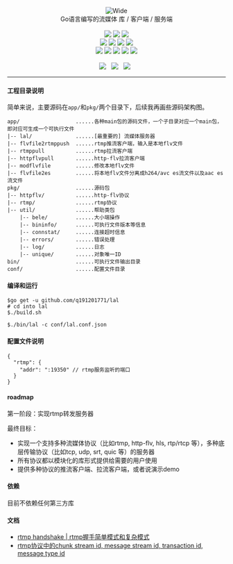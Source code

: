 <p align="center">
<img alt="Wide" src="https://pengrl.com/images/other/lallogo.png">
<br>
Go语言编写的流媒体 库 / 客户端 / 服务端
<br><br>
<a title="TravisCI" target="_blank" href="https://www.travis-ci.org/q191201771/lal"><img src="https://www.travis-ci.org/q191201771/lal.svg?branch=master"></a>
<a title="codecov" target="_blank" href="https://codecov.io/gh/q191201771/lal"><img src="https://codecov.io/gh/q191201771/lal/branch/master/graph/badge.svg?style=flat-square"></a>
<a title="goreportcard" target="_blank" href="https://goreportcard.com/report/github.com/q191201771/lal"><img src="https://goreportcard.com/badge/github.com/q191201771/lal?style=flat-square"></a>
<br>
<a title="codesize" target="_blank" href="https://github.com/q191201771/lal"><img src="https://img.shields.io/github/languages/code-size/q191201771/lal.svg?style=flat-square?style=flat-square"></a>
<a title="license" target="_blank" href="https://github.com/q191201771/lal/blob/master/LICENSE"><img src="https://img.shields.io/badge/license-MIT-brightgreen.svg?style=flat-square"></a>
<a title="lastcommit" target="_blank" href="https://github.com/q191201771/lal/commits/master"><img src="https://img.shields.io/github/commit-activity/m/q191201771/lal.svg?style=flat-square"></a>
<a title="commitactivity" target="_blank" href="https://github.com/q191201771/lal/graphs/commit-activity"><img src="https://img.shields.io/github/last-commit/q191201771/lal.svg?style=flat-square"></a>
<br>
<a title="pr" target="_blank" href="https://github.com/q191201771/lal/pulls"><img src="https://img.shields.io/github/issues-pr-closed/q191201771/lal.svg?style=flat-square&color=FF9966"></a>
<a title="hits" target="_blank" href="https://github.com/q191201771/lal"><img src="https://hits.b3log.org/q191201771/lal.svg?style=flat-square"></a>
<a title="language" target="_blank" href="https://github.com/q191201771/lal"><img src="https://img.shields.io/github/languages/count/q191201771/lal.svg?style=flat-square"></a>
<a title="toplanguage" target="_blank" href="https://github.com/q191201771/lal"><img src="https://img.shields.io/github/languages/top/q191201771/lal.svg?style=flat-square"></a>
<a title="godoc" target="_blank" href="https://godoc.org/github.com/q191201771/lal"><img src="http://img.shields.io/badge/godoc-reference-5272B4.svg?style=flat-square"></a>
<br><br>
<a title="watcher" target="_blank" href="https://github.com/q191201771/lal/watchers"><img src="https://img.shields.io/github/watchers/q191201771/lal.svg?label=Watchers&style=social"></a>&nbsp;&nbsp;
<a title="star" target="_blank" href="https://github.com/q191201771/lal/stargazers"><img src="https://img.shields.io/github/stars/q191201771/lal.svg?label=Stars&style=social"></a>&nbsp;&nbsp;
<a title="fork" target="_blank" href="https://github.com/q191201771/lal/network/members"><img src="https://img.shields.io/github/forks/q191201771/lal.svg?label=Forks&style=social"></a>&nbsp;&nbsp;
</p>

---

#### 工程目录说明

简单来说，主要源码在`app/`和`pkg/`两个目录下，后续我再画些源码架构图。

```
app/                  ......各种main包的源码文件，一个子目录对应一个main包，即对应可生成一个可执行文件
|-- lal/              ......[最重要的] 流媒体服务器
|-- flvfile2rtmppush  ......rtmp推流客户端，输入是本地flv文件
|-- rtmppull          ......rtmp拉流客户端
|-- httpflvpull       ......http-flv拉流客户端
|-- modflvfile        ......修改本地flv文件
|-- flvfile2es        ......将本地flv文件分离成h264/avc es流文件以及aac es流文件
pkg/                  ......源码包
|-- httpflv/          ......http-flv协议
|-- rtmp/             ......rtmp协议
|-- util/             ......帮助类包
    |-- bele/         ......大小端操作
    |-- bininfo/      ......可执行文件版本等信息
    |-- connstat/     ......连接超时信息
    |-- errors/       ......错误处理
    |-- log/          ......日志
    |-- unique/       ......对象唯一ID
bin/                  ......可执行文件输出目录
conf/                 ......配置文件目录
```

#### 编译和运行

```
$go get -u github.com/q191201771/lal
# cd into lal
$./build.sh

$./bin/lal -c conf/lal.conf.json
```

#### 配置文件说明

```
{
  "rtmp": {
    "addr": ":19350" // rtmp服务监听的端口
  }
}
```

#### roadmap

第一阶段：实现rtmp转发服务器

最终目标：

* 实现一个支持多种流媒体协议（比如rtmp, http-flv, hls, rtp/rtcp 等），多种底层传输协议（比如tcp, udp, srt, quic 等）的服务器
* 所有协议都以模块化的库形式提供给需要的用户使用
* 提供多种协议的推流客户端、拉流客户端，或者说演示demo

#### 依赖

目前不依赖任何第三方库

#### 文档

* [rtmp handshake | rtmp握手简单模式和复杂模式](https://pengrl.com/p/20027/)
* [rtmp协议中的chunk stream id, message stream id, transaction id, message type id](https://pengrl.com/p/25610/)
